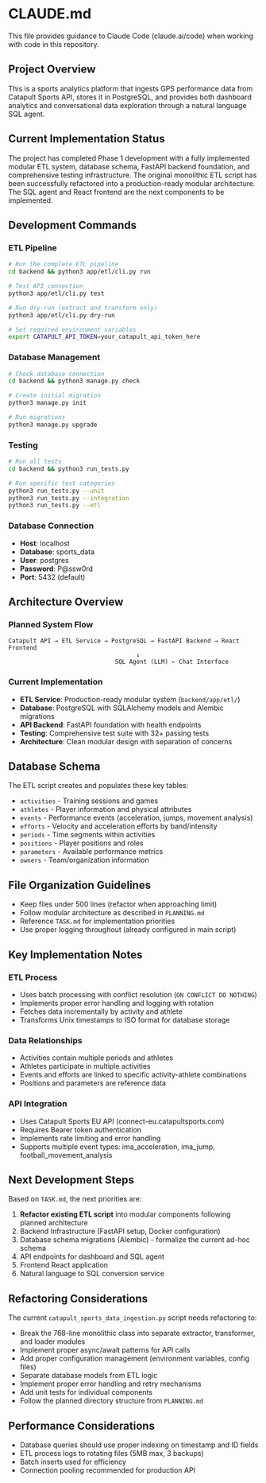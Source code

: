 # CLAUDE.md

This file provides guidance to Claude Code (claude.ai/code) when working with code in this repository.

## Project Overview

This is a sports analytics platform that ingests GPS performance data from Catapult Sports API, stores it in PostgreSQL, and provides both dashboard analytics and conversational data exploration through a natural language SQL agent.

## Current Implementation Status

The project has completed Phase 1 development with a fully implemented modular ETL system, database schema, FastAPI backend foundation, and comprehensive testing infrastructure. The original monolithic ETL script has been successfully refactored into a production-ready modular architecture. The SQL agent and React frontend are the next components to be implemented.

## Development Commands

### ETL Pipeline
```bash
# Run the complete ETL pipeline
cd backend && python3 app/etl/cli.py run

# Test API connection
python3 app/etl/cli.py test

# Run dry-run (extract and transform only)
python3 app/etl/cli.py dry-run

# Set required environment variables
export CATAPULT_API_TOKEN=your_catapult_api_token_here
```

### Database Management
```bash
# Check database connection
cd backend && python3 manage.py check

# Create initial migration
python3 manage.py init

# Run migrations
python3 manage.py upgrade
```

### Testing
```bash
# Run all tests
cd backend && python3 run_tests.py

# Run specific test categories
python3 run_tests.py --unit
python3 run_tests.py --integration
python3 run_tests.py --etl
```

### Database Connection
- **Host**: localhost
- **Database**: sports_data
- **User**: postgres  
- **Password**: P@ssw0rd
- **Port**: 5432 (default)

## Architecture Overview

### Planned System Flow
```
Catapult API → ETL Service → PostgreSQL → FastAPI Backend → React Frontend
                                    ↓
                              SQL Agent (LLM) ← Chat Interface
```

### Current Implementation
- **ETL Service**: Production-ready modular system (`backend/app/etl/`)
- **Database**: PostgreSQL with SQLAlchemy models and Alembic migrations
- **API Backend**: FastAPI foundation with health endpoints
- **Testing**: Comprehensive test suite with 32+ passing tests
- **Architecture**: Clean modular design with separation of concerns

## Database Schema

The ETL script creates and populates these key tables:
- `activities` - Training sessions and games
- `athletes` - Player information and physical attributes  
- `events` - Performance events (acceleration, jumps, movement analysis)
- `efforts` - Velocity and acceleration efforts by band/intensity
- `periods` - Time segments within activities
- `positions` - Player positions and roles
- `parameters` - Available performance metrics
- `owners` - Team/organization information

## File Organization Guidelines

- Keep files under 500 lines (refactor when approaching limit)  
- Follow modular architecture as described in `PLANNING.md`
- Reference `TASK.md` for implementation priorities
- Use proper logging throughout (already configured in main script)

## Key Implementation Notes

### ETL Process
- Uses batch processing with conflict resolution (`ON CONFLICT DO NOTHING`)
- Implements proper error handling and logging with rotation
- Fetches data incrementally by activity and athlete
- Transforms Unix timestamps to ISO format for database storage

### Data Relationships
- Activities contain multiple periods and athletes
- Athletes participate in multiple activities
- Events and efforts are linked to specific activity-athlete combinations
- Positions and parameters are reference data

### API Integration
- Uses Catapult Sports EU API (connect-eu.catapultsports.com)
- Requires Bearer token authentication
- Implements rate limiting and error handling
- Supports multiple event types: ima_acceleration, ima_jump, football_movement_analysis

## Next Development Steps

Based on `TASK.md`, the next priorities are:
1. **Refactor existing ETL script** into modular components following planned architecture
2. Backend Infrastructure (FastAPI setup, Docker configuration)
3. Database schema migrations (Alembic) - formalize the current ad-hoc schema
4. API endpoints for dashboard and SQL agent
5. Frontend React application
6. Natural language to SQL conversion service

## Refactoring Considerations

The current `catapult_sports_data_ingestion.py` script needs refactoring to:
- Break the 768-line monolithic class into separate extractor, transformer, and loader modules
- Implement proper async/await patterns for API calls
- Add proper configuration management (environment variables, config files)
- Separate database models from ETL logic
- Implement proper error handling and retry mechanisms
- Add unit tests for individual components
- Follow the planned directory structure from `PLANNING.md`

## Performance Considerations

- Database queries should use proper indexing on timestamp and ID fields
- ETL process logs to rotating files (5MB max, 3 backups)
- Batch inserts used for efficiency
- Connection pooling recommended for production API